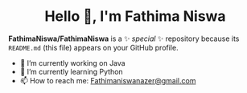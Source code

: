 # <h1 align="center">Hello 👋, I'm Fathima Niswa</h1>


**FathimaNiswa/FathimaNiswa** is a ✨ _special_ ✨ repository because its `README.md` (this file) appears on your GitHub profile.



- 🔭 I’m currently working on Java
- 🌱 I’m currently learning Python
- 📫 How to reach me: Fathimaniswanazer@gmail.com
